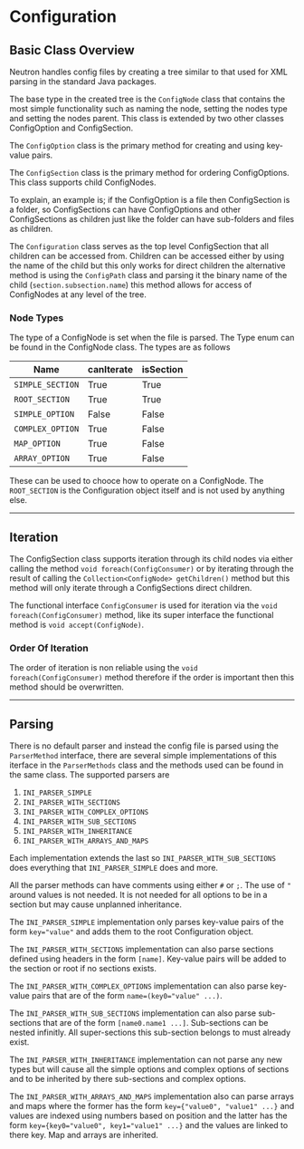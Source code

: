 # Configuration

## Basic Class Overview

Neutron handles config files by creating a tree similar to that used for XML parsing in the standard Java packages.

The base type in the created tree is the `ConfigNode` class that contains the most simple functionality such as naming the node, setting the nodes type and setting the nodes parent. This class is extended by two other classes ConfigOption and ConfigSection.

The `ConfigOption` class is the primary method for creating and using key-value pairs.

The `ConfigSection` class is the primary method for ordering ConfigOptions. This class supports child ConfigNodes.

To explain, an example is; if the ConfigOption is a file then ConfigSection is a folder, so ConfigSections can have ConfigOptions and other ConfigSections as children just like the folder can have sub-folders and files as children.

The `Configuration` class serves as the top level ConfigSection that all children can be accessed from. Children can be accessed either by using the name of the child but this only works for direct children the alternative method is using the `ConfigPath` class and parsing it the binary name of the child (`section.subsection.name`) this method allows for access of ConfigNodes at any level of the tree.

### Node Types

The type of a ConfigNode is set when the file is parsed. The Type enum can be found in the ConfigNode class. The types are as follows

| Name             | canIterate | isSection |
|------------------|------------|-----------|
| `SIMPLE_SECTION` | True       | True      |
| `ROOT_SECTION`   | True       | True      |
| `SIMPLE_OPTION`  | False      | False     |
| `COMPLEX_OPTION` | True       | False     |
| `MAP_OPTION`     | True       | False     |
| `ARRAY_OPTION`   | True       | False     |

These can be used to chooce how to operate on a ConfigNode. The `ROOT_SECTION` is the Configuration object itself and is not used by anything else.

---

## Iteration

The ConfigSection class supports iteration through its child nodes via either calling the method `void foreach(ConfigConsumer)` or by iterating through the result of calling the `Collection<ConfigNode> getChildren()` method but this method will only iterate through a ConfigSections direct children.

The functional interface `ConfigConsumer` is used for iteration via the `void foreach(ConfigConsumer)` method, like its super interface the functional method is `void accept(ConfigNode)`.

### Order Of Iteration

The order of iteration is non reliable using the `void foreach(ConfigConsumer)` method therefore if the order is important then this method should be overwritten.

---

## Parsing

There is no default parser and instead the config file is parsed using the `ParserMethod` interface, there are several simple implementations of this iterface in the `ParserMethods` class and the methods used can be found in the same class. The supported parsers are

1. `INI_PARSER_SIMPLE`
2. `INI_PARSER_WITH_SECTIONS`
3. `INI_PARSER_WITH_COMPLEX_OPTIONS`
4. `INI_PARSER_WITH_SUB_SECTIONS`
5. `INI_PARSER_WITH_INHERITANCE`
6. `INI_PARSER_WITH_ARRAYS_AND_MAPS`

Each implementation extends the last so `INI_PARSER_WITH_SUB_SECTIONS` does everything that `INI_PARSER_SIMPLE` does and more.

All the parser methods can have comments using either `#` or `;`. The use of `"` around values is not needed. It is not needed for all options to be in a section but may cause unplanned inheritance.

The `INI_PARSER_SIMPLE` implementation only parses key-value pairs of the form `key="value"` and adds them to the root Configuration object.

The `INI_PARSER_WITH_SECTIONS` implementation can also parse sections defined using headers in the form `[name]`. Key-value pairs will be added to the section or root if no sections exists.

The `INI_PARSER_WITH_COMPLEX_OPTIONS` implementation can also parse key-value pairs that are of the form `name=(key0="value" ...)`.

The `INI_PARSER_WITH_SUB_SECTIONS` implementation can also parse sub-sections that are of the form `[name0.name1 ...]`. Sub-sections can be nested infinitly. All super-sections this sub-section belongs to must already exist.

The `INI_PARSER_WITH_INHERITANCE` implementation can not parse any new types but will cause all the simple options and complex options of sections and to be inherited by there sub-sections and complex options.

The `INI_PARSER_WITH_ARRAYS_AND_MAPS` implementation also can parse arrays and maps where the former has the form `key={"value0", "value1" ...}` and values are indexed using numbers based on position and the latter has the form `key={key0="value0", key1="value1" ...}` and the values are linked to there key. Map and arrays are inherited.